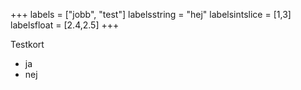 +++
	labels = ["jobb", "test"]
	labelsstring = "hej"
	labelsintslice = [1,3]
	labelsfloat = [2.4,2.5]
+++

Testkort

- ja
- nej
